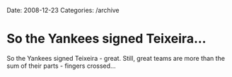Date: 2008-12-23
Categories: /archive

# So the Yankees signed Teixeira...

So the Yankees signed Teixeira - great. Still, great teams are more than the sum of their parts - fingers crossed...
